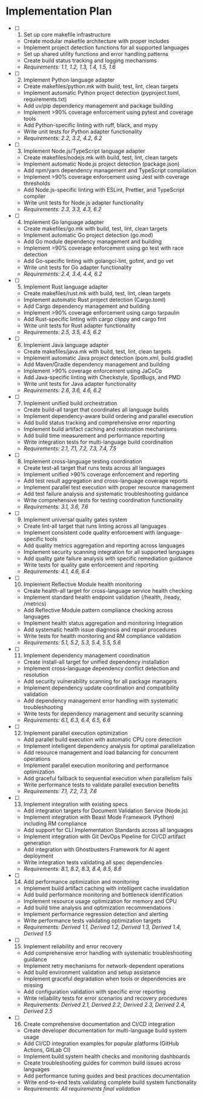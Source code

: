 # Implementation Plan

- [ ] 1. Set up core makefile infrastructure
  - Create modular makefile architecture with proper includes
  - Implement project detection functions for all supported languages
  - Set up shared utility functions and error handling patterns
  - Create build status tracking and logging mechanisms
  - _Requirements: 1.1, 1.2, 1.3, 1.4, 1.5, 1.6_

- [ ] 2. Implement Python language adapter
  - Create makefiles/python.mk with build, test, lint, clean targets
  - Implement automatic Python project detection (pyproject.toml, requirements.txt)
  - Add uv/pip dependency management and package building
  - Implement >90% coverage enforcement using pytest and coverage tools
  - Add Python-specific linting with ruff, black, and mypy
  - Write unit tests for Python adapter functionality
  - _Requirements: 2.2, 3.2, 4.2, 6.2_

- [ ] 3. Implement Node.js/TypeScript language adapter
  - Create makefiles/nodejs.mk with build, test, lint, clean targets
  - Implement automatic Node.js project detection (package.json)
  - Add npm/yarn dependency management and TypeScript compilation
  - Implement >90% coverage enforcement using Jest with coverage thresholds
  - Add Node.js-specific linting with ESLint, Prettier, and TypeScript compiler
  - Write unit tests for Node.js adapter functionality
  - _Requirements: 2.3, 3.3, 4.3, 6.2_

- [ ] 4. Implement Go language adapter
  - Create makefiles/go.mk with build, test, lint, clean targets
  - Implement automatic Go project detection (go.mod)
  - Add Go module dependency management and building
  - Implement >90% coverage enforcement using go test with race detection
  - Add Go-specific linting with golangci-lint, gofmt, and go vet
  - Write unit tests for Go adapter functionality
  - _Requirements: 2.4, 3.4, 4.4, 6.2_

- [ ] 5. Implement Rust language adapter
  - Create makefiles/rust.mk with build, test, lint, clean targets
  - Implement automatic Rust project detection (Cargo.toml)
  - Add Cargo dependency management and building
  - Implement >90% coverage enforcement using cargo tarpaulin
  - Add Rust-specific linting with cargo clippy and cargo fmt
  - Write unit tests for Rust adapter functionality
  - _Requirements: 2.5, 3.5, 4.5, 6.2_

- [ ] 6. Implement Java language adapter
  - Create makefiles/java.mk with build, test, lint, clean targets
  - Implement automatic Java project detection (pom.xml, build.gradle)
  - Add Maven/Gradle dependency management and building
  - Implement >90% coverage enforcement using JaCoCo
  - Add Java-specific linting with Checkstyle, SpotBugs, and PMD
  - Write unit tests for Java adapter functionality
  - _Requirements: 2.6, 3.6, 4.6, 6.2_

- [ ] 7. Implement unified build orchestration
  - Create build-all target that coordinates all language builds
  - Implement dependency-aware build ordering and parallel execution
  - Add build status tracking and comprehensive error reporting
  - Implement build artifact caching and restoration mechanisms
  - Add build time measurement and performance reporting
  - Write integration tests for multi-language build coordination
  - _Requirements: 2.1, 7.1, 7.2, 7.3, 7.4, 7.5_

- [ ] 8. Implement cross-language testing coordination
  - Create test-all target that runs tests across all languages
  - Implement unified >90% coverage enforcement and reporting
  - Add test result aggregation and cross-language coverage reports
  - Implement parallel test execution with proper resource management
  - Add test failure analysis and systematic troubleshooting guidance
  - Write comprehensive tests for testing coordination functionality
  - _Requirements: 3.1, 3.6, 7.6_

- [ ] 9. Implement universal quality gates system
  - Create lint-all target that runs linting across all languages
  - Implement consistent code quality enforcement with language-specific tools
  - Add quality metrics aggregation and reporting across languages
  - Implement security scanning integration for all supported languages
  - Add quality gate failure analysis with specific remediation guidance
  - Write tests for quality gate enforcement and reporting
  - _Requirements: 4.1, 4.6, 6.4_

- [ ] 10. Implement Reflective Module health monitoring
  - Create health-all target for cross-language service health checking
  - Implement standard health endpoint validation (/health, /ready, /metrics)
  - Add Reflective Module pattern compliance checking across languages
  - Implement health status aggregation and monitoring integration
  - Add systematic health issue diagnosis and repair procedures
  - Write tests for health monitoring and RM compliance validation
  - _Requirements: 5.1, 5.2, 5.3, 5.4, 5.5, 5.6_

- [ ] 11. Implement dependency management coordination
  - Create install-all target for unified dependency installation
  - Implement cross-language dependency conflict detection and resolution
  - Add security vulnerability scanning for all package managers
  - Implement dependency update coordination and compatibility validation
  - Add dependency management error handling with systematic troubleshooting
  - Write tests for dependency management and security scanning
  - _Requirements: 6.1, 6.3, 6.4, 6.5, 6.6_

- [ ] 12. Implement parallel execution optimization
  - Add parallel build execution with automatic CPU core detection
  - Implement intelligent dependency analysis for optimal parallelization
  - Add resource management and load balancing for concurrent operations
  - Implement parallel execution monitoring and performance optimization
  - Add graceful fallback to sequential execution when parallelism fails
  - Write performance tests to validate parallel execution benefits
  - _Requirements: 7.1, 7.2, 7.3, 7.6_

- [ ] 13. Implement integration with existing specs
  - Add integration targets for Document Validation Service (Node.js)
  - Implement integration with Beast Mode Framework (Python) including RM compliance
  - Add support for CLI Implementation Standards across all languages
  - Implement integration with Git DevOps Pipeline for CI/CD artifact generation
  - Add integration with Ghostbusters Framework for AI agent deployment
  - Write integration tests validating all spec dependencies
  - _Requirements: 8.1, 8.2, 8.3, 8.4, 8.5, 8.6_

- [ ] 14. Add performance optimization and monitoring
  - Implement build artifact caching with intelligent cache invalidation
  - Add build performance monitoring and bottleneck identification
  - Implement resource usage optimization for memory and CPU
  - Add build time analysis and optimization recommendations
  - Implement performance regression detection and alerting
  - Write performance tests validating optimization targets
  - _Requirements: Derived 1.1, Derived 1.2, Derived 1.3, Derived 1.4, Derived 1.5_

- [ ] 15. Implement reliability and error recovery
  - Add comprehensive error handling with systematic troubleshooting guidance
  - Implement retry mechanisms for network-dependent operations
  - Add build environment validation and setup assistance
  - Implement graceful degradation when tools or dependencies are missing
  - Add configuration validation with specific error reporting
  - Write reliability tests for error scenarios and recovery procedures
  - _Requirements: Derived 2.1, Derived 2.2, Derived 2.3, Derived 2.4, Derived 2.5_

- [ ] 16. Create comprehensive documentation and CI/CD integration
  - Create developer documentation for multi-language build system usage
  - Add CI/CD integration examples for popular platforms (GitHub Actions, GitLab CI)
  - Implement build system health checks and monitoring dashboards
  - Create troubleshooting guides for common build issues across languages
  - Add performance tuning guides and best practices documentation
  - Write end-to-end tests validating complete build system functionality
  - _Requirements: All requirements final validation_
